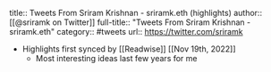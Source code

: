 title:: Tweets From Sriram Krishnan - sriramk.eth (highlights)
author:: [[@sriramk on Twitter]]
full-title:: "Tweets From Sriram Krishnan - sriramk.eth"
category:: #tweets
url:: https://twitter.com/sriramk

- Highlights first synced by [[Readwise]] [[Nov 19th, 2022]]
	- Most interesting ideas last few years for me